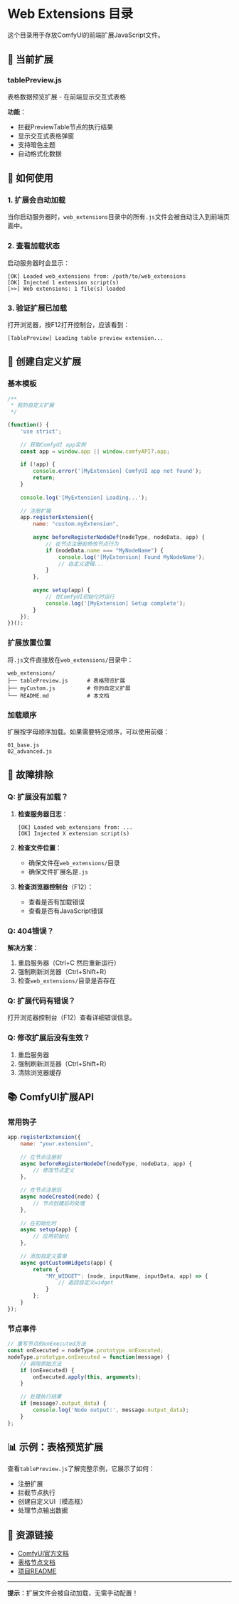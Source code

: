 # Web Extensions 目录

这个目录用于存放ComfyUI的前端扩展JavaScript文件。

## 📁 当前扩展

### tablePreview.js
表格数据预览扩展 - 在前端显示交互式表格

**功能**：
- 拦截PreviewTable节点的执行结果
- 显示交互式表格弹窗
- 支持暗色主题
- 自动格式化数据

## 🚀 如何使用

### 1. 扩展会自动加载

当你启动服务器时，`web_extensions`目录中的所有`.js`文件会被自动注入到前端页面中。

### 2. 查看加载状态

启动服务器时会显示：
```
[OK] Loaded web_extensions from: /path/to/web_extensions
[OK] Injected 1 extension script(s)
[>>] Web extensions: 1 file(s) loaded
```

### 3. 验证扩展已加载

打开浏览器，按F12打开控制台，应该看到：
```
[TablePreview] Loading table preview extension...
```

## 🔧 创建自定义扩展

### 基本模板

```javascript
/**
 * 我的自定义扩展
 */

(function() {
    'use strict';
    
    // 获取ComfyUI app实例
    const app = window.app || window.comfyAPI?.app;
    
    if (!app) {
        console.error('[MyExtension] ComfyUI app not found');
        return;
    }
    
    console.log('[MyExtension] Loading...');
    
    // 注册扩展
    app.registerExtension({
        name: "custom.myExtension",
        
        async beforeRegisterNodeDef(nodeType, nodeData, app) {
            // 在节点注册前修改节点行为
            if (nodeData.name === "MyNodeName") {
                console.log('[MyExtension] Found MyNodeName');
                // 自定义逻辑...
            }
        },
        
        async setup(app) {
            // 在ComfyUI初始化时运行
            console.log('[MyExtension] Setup complete');
        }
    });
})();
```

### 扩展放置位置

将`.js`文件直接放在`web_extensions/`目录中：
```
web_extensions/
├── tablePreview.js      # 表格预览扩展
├── myCustom.js          # 你的自定义扩展
└── README.md            # 本文档
```

### 加载顺序

扩展按字母顺序加载。如果需要特定顺序，可以使用前缀：
```
01_base.js
02_advanced.js
```

## 🐛 故障排除

### Q: 扩展没有加载？

1. **检查服务器日志**：
   ```
   [OK] Loaded web_extensions from: ...
   [OK] Injected X extension script(s)
   ```

2. **检查文件位置**：
   - 确保文件在`web_extensions/`目录
   - 确保文件扩展名是`.js`

3. **检查浏览器控制台**（F12）：
   - 查看是否有加载错误
   - 查看是否有JavaScript错误

### Q: 404错误？

**解决方案**：
1. 重启服务器（Ctrl+C 然后重新运行）
2. 强制刷新浏览器（Ctrl+Shift+R）
3. 检查`web_extensions/`目录是否存在

### Q: 扩展代码有错误？

打开浏览器控制台（F12）查看详细错误信息。

### Q: 修改扩展后没有生效？

1. 重启服务器
2. 强制刷新浏览器（Ctrl+Shift+R）
3. 清除浏览器缓存

## 📚 ComfyUI扩展API

### 常用钩子

```javascript
app.registerExtension({
    name: "your.extension",
    
    // 在节点注册前
    async beforeRegisterNodeDef(nodeType, nodeData, app) {
        // 修改节点定义
    },
    
    // 在节点注册后
    async nodeCreated(node) {
        // 节点创建后的处理
    },
    
    // 在初始化时
    async setup(app) {
        // 应用初始化
    },
    
    // 添加自定义菜单
    async getCustomWidgets(app) {
        return {
            "MY_WIDGET": (node, inputName, inputData, app) => {
                // 返回自定义widget
            }
        };
    }
});
```

### 节点事件

```javascript
// 重写节点的onExecuted方法
const onExecuted = nodeType.prototype.onExecuted;
nodeType.prototype.onExecuted = function(message) {
    // 调用原始方法
    if (onExecuted) {
        onExecuted.apply(this, arguments);
    }
    
    // 处理执行结果
    if (message?.output_data) {
        console.log('Node output:', message.output_data);
    }
};
```

## 📊 示例：表格预览扩展

查看`tablePreview.js`了解完整示例，它展示了如何：
- 注册扩展
- 拦截节点执行
- 创建自定义UI（模态框）
- 处理节点输出数据

## 🔗 资源链接

- [ComfyUI官方文档](https://github.com/comfyanonymous/ComfyUI)
- [表格节点文档](../docs/TABLE_NODES_README.md)
- [项目README](../README.md)

---

**提示**：扩展文件会被自动加载，无需手动配置！

